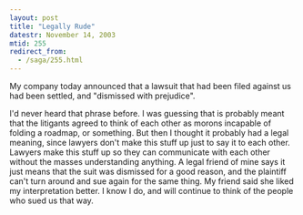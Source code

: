 ```yaml
---
layout: post
title: "Legally Rude"
datestr: November 14, 2003
mtid: 255
redirect_from:
  - /saga/255.html
---
```


My company today announced that a lawsuit that had been filed against us had been settled, and "dismissed with prejudice".

I'd never heard that phrase before.  I was guessing that is probably meant that the litigants agreed to think of each other as morons incapable of folding a roadmap, or something. But then I thought it probably had a legal meaning, since lawyers don't make this stuff up just to say it to each other. Lawyers make this stuff up so they can communicate with each other without the masses understanding anything.
<g>
A legal friend of mine says it just means that the suit was dismissed for a good reason, and the plaintiff can't turn around and sue again for the same thing.
My friend said she liked my interpretation better.  I know I do, and will continue to think of the people who sued us that way.

